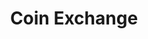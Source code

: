 ---
title: Coin Exchange
description: When a CrowdControl user exchanges for CrowdControl's Coin currency
parameters:
  - name: Coin Type
    type: Select
    required: true
    default: Any
    description: |
      - `Any`
      - `Free`
      - `Paid`
  - name: Exchange Source
    type: Select
    required: true
    default: Any
    description: |
      - `Any`
      - `Paypal`
      - `Stripe`
      - `Tiltify`
      - `Twitch Bits`/`Twitch Channel Points`/`Twitch Sub`
  - name: Amount
    type: Range
    description: |
      Filter events between a specified `Min` and `Max`

      `Min` and `Max` are **inclusive** of the entered values

      - `Any Value` - Leave both min and max empty to accept any value
      - `Exact Value` - Enter only a `Max` to trigger on a specific value
      - `Greater Than` - Enter only a `Min` to trigger on any value greater than the specified value
      - `Range` - Enter a min and a max to trigger within a desired range
variables:
  - name: coinType
    type: string
    description: The type 
    value: free
  - name: exchangeSource
    type: string
    description: The source of the exchange
    value: twitch-sub
  - name: anonymous
    type: bool
    description: If it was an anoymous exchange
    value: False
  - name: bonus
    type: int
    description: Amount of bonus coins
    value: 0
---